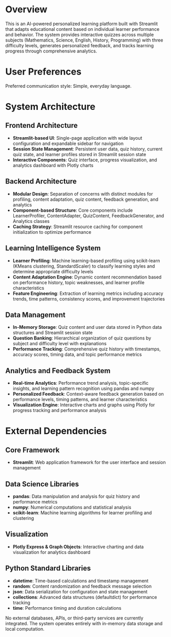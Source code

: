 # Overview

This is an AI-powered personalized learning platform built with Streamlit that adapts educational content based on individual learner performance and behavior. The system provides interactive quizzes across multiple subjects (Mathematics, Science, English, History, Programming) with three difficulty levels, generates personalized feedback, and tracks learning progress through comprehensive analytics.

# User Preferences

Preferred communication style: Simple, everyday language.

# System Architecture

## Frontend Architecture
- **Streamlit-based UI**: Single-page application with wide layout configuration and expandable sidebar for navigation
- **Session State Management**: Persistent user data, quiz history, current quiz state, and learner profiles stored in Streamlit session state
- **Interactive Components**: Quiz interface, progress visualization, and analytics dashboard with Plotly charts

## Backend Architecture
- **Modular Design**: Separation of concerns with distinct modules for profiling, content adaptation, quiz content, feedback generation, and analytics
- **Component-based Structure**: Core components include LearnerProfiler, ContentAdapter, QuizContent, FeedbackGenerator, and Analytics classes
- **Caching Strategy**: Streamlit resource caching for component initialization to optimize performance

## Learning Intelligence System
- **Learner Profiling**: Machine learning-based profiling using scikit-learn (KMeans clustering, StandardScaler) to classify learning styles and determine appropriate difficulty levels
- **Content Adaptation Engine**: Dynamic content recommendation based on performance history, topic weaknesses, and learner profile characteristics
- **Feature Engineering**: Extraction of learning metrics including accuracy trends, time patterns, consistency scores, and improvement trajectories

## Data Management
- **In-Memory Storage**: Quiz content and user data stored in Python data structures and Streamlit session state
- **Question Banking**: Hierarchical organization of quiz questions by subject and difficulty level with explanations
- **Performance Tracking**: Comprehensive quiz history with timestamps, accuracy scores, timing data, and topic performance metrics

## Analytics and Feedback System
- **Real-time Analytics**: Performance trend analysis, topic-specific insights, and learning pattern recognition using pandas and numpy
- **Personalized Feedback**: Context-aware feedback generation based on performance levels, timing patterns, and learner characteristics
- **Visualization Engine**: Interactive charts and graphs using Plotly for progress tracking and performance analysis

# External Dependencies

## Core Framework
- **Streamlit**: Web application framework for the user interface and session management

## Data Science Libraries
- **pandas**: Data manipulation and analysis for quiz history and performance metrics
- **numpy**: Numerical computations and statistical analysis
- **scikit-learn**: Machine learning algorithms for learner profiling and clustering

## Visualization
- **Plotly Express & Graph Objects**: Interactive charting and data visualization for analytics dashboard

## Python Standard Libraries
- **datetime**: Time-based calculations and timestamp management
- **random**: Content randomization and feedback message selection
- **json**: Data serialization for configuration and state management
- **collections**: Advanced data structures (defaultdict) for performance tracking
- **time**: Performance timing and duration calculations

No external databases, APIs, or third-party services are currently integrated. The system operates entirely with in-memory data storage and local computation.
